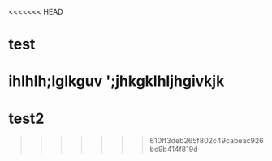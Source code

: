 <<<<<<< HEAD
# test
ihlhlh;lglkguv
';jhkgklhljhgivkjk
=======
# test2
>>>>>>> 610ff3deb265f802c49cabeac926bc9b414f819d
